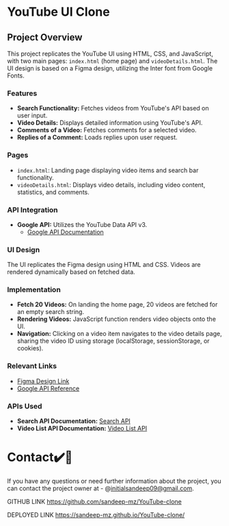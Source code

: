 # YouTube UI Clone

## Project Overview

This project replicates the YouTube UI using HTML, CSS, and JavaScript, with two main pages: `index.html` (home page) and `videoDetails.html`. The UI design is based on a Figma design, utilizing the Inter font from Google Fonts.


### Features

- **Search Functionality:** Fetches videos from YouTube's API based on user input.
- **Video Details:** Displays detailed information using YouTube's API.
- **Comments of a Video:** Fetches comments for a selected video.
- **Replies of a Comment:** Loads replies upon user request.

### Pages

- `index.html`: Landing page displaying video items and search bar functionality.
- `videoDetails.html`: Displays video details, including video content, statistics, and comments.

### API Integration

- **Google API:** Utilizes the YouTube Data API v3.
  - [Google API Documentation](https://developers.google.com/youtube/v3)

### UI Design

The UI replicates the Figma design using HTML and CSS. Videos are rendered dynamically based on fetched data.

### Implementation

- **Fetch 20 Videos:** On landing the home page, 20 videos are fetched for an empty search string.
- **Rendering Videos:** JavaScript function renders video objects onto the UI.
- **Navigation:** Clicking on a video item navigates to the video details page, sharing the video ID using storage (localStorage, sessionStorage, or cookies).

### Relevant Links

- [Figma Design Link](https://www.figma.com/file/53msLWP0JcqWdt4n0fjAZu/YouTube-UI-Clone-Design-(Community)?type=design&node-id=3-185&mode=design&t=9E1wUw956BSodnIp-0)
- [Google API Reference](https://www.googleapis.com/youtube/v3)

### APIs Used

- **Search API Documentation:** [Search API](https://developers.google.com/youtube/v3/docs/search/list)
- **Video List API Documentation:** [Video List API](https://developers.google.com/youtube/v3/docs/videos/list)


# Contact✔️🔴

If you have any questions or need further information about the project, you can contact the project owner at - @initialsandeep09@gmail.com.

GITHUB LINK  https://github.com/sandeep-mz/YouTube-clone

DEPLOYED LINK  https://sandeep-mz.github.io/YouTube-clone/


